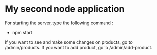 # My second node application

For starting the server, type the following command : 
* npm start

If you want to see and make some changes on products, go to /admin/products.
If you want to add product, go to /admin/add-product.

